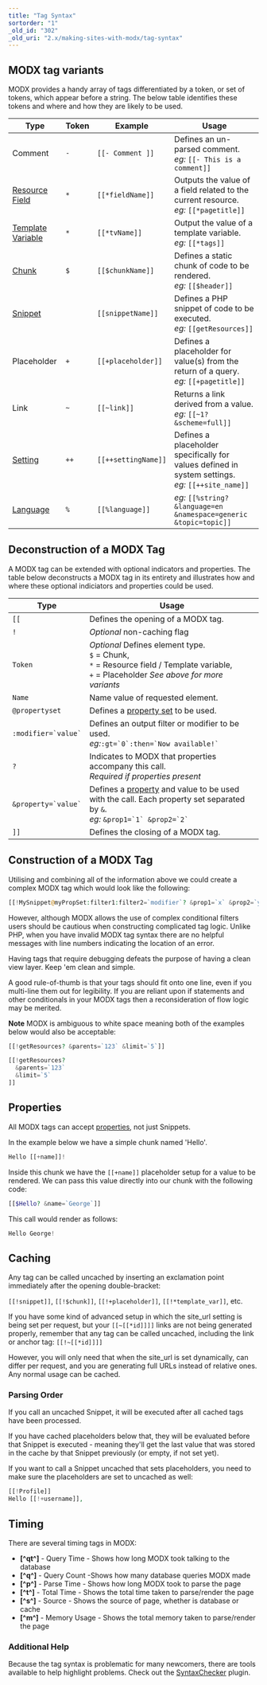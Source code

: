 ```yaml
---
title: "Tag Syntax"
sortorder: "1"
_old_id: "302"
_old_uri: "2.x/making-sites-with-modx/tag-syntax"
---
```


## MODX tag variants

MODX provides a handy array of tags differentiated by a token, or set of tokens, which appear before a string. The below table identifies these tokens and where and how they are likely to be used.

| Type                                                            | Token | Example             | Usage                                                                                                |
| --------------------------------------------------------------- | ----- | ------------------- | ---------------------------------------------------------------------------------------------------- |
| Comment                                                         | `-`   | `[[- Comment ]]`    | Defines an un-parsed comment.<br>*eg:* `[[- This is a comment]]`                                     |
| [Resource Field](building-sites/tag-syntax/common)              | `*`   | `[[*fieldName]]`    | Outputs the value of a field related to the current resource.<br>*eg:* `[[*pagetitle]]`              |
| [Template Variable](building-sites/elements/template-variables) | `*`   | `[[*tvName]]`       | Output the value of a template variable.<br>*eg:* `[[*tags]]`                                        |
| [Chunk](building-sites/elements/chunks)                         | `$`   | `[[$chunkName]]`    | Defines a static chunk of code to be rendered.<br>*eg:* `[[$header]]`                                |
| [Snippet](building-sites/elements/snippets)                     |       | `[[snippetName]]`   | Defines a PHP snippet of code to be executed.<br>*eg:* `[[getResources]]`                            |
| Placeholder                                                     | `+`   | `[[+placeholder]]`  | Defines a placeholder for value(s) from the return of a query.<br>*eg:* `[[+pagetitle]]`             |
| Link                                                            | `~`   | `[[~link]]`         | Returns a link derived from a value.<br>*eg:* `[[~1? &scheme=full]]`                                 |
| [Setting](building-sites/settings)                              | `++`  | `[[++settingName]]` | Defines a placeholder specifically for values defined in system settings.<br>*eg:* `[[++site_name]]` |
| [Language](extending-modx/internationalization)                 | `%`   | `[[%language]]`     | *eg:* `[[%string? &language=en &namespace=generic &topic=topic]]`                                    |

## Deconstruction of a MODX Tag

A MODX tag can be extended with optional indicators and properties. The table below deconstructs a MODX tag in its entirety and illustrates how and where these optional indiciators and properties could be used.

| Type                      | Usage                                                                                                                                                                            |
| ------------------------- | -------------------------------------------------------------------------------------------------------------------------------------------------------------------------------- |
| `[[`                      | Defines the opening of a MODX tag.                                                                                                                                               |
| `!`                       | *Optional* non-caching flag                                                                                                                                                      |
| `Token`                   | *Optional* Defines element type.<br>`$` = Chunk,<br>`*` = Resource field / Template variable,<br>`+` = Placeholder *See above for more variants*                                 |
| `Name`                    | Name value of requested element.                                                                                                                                                 |
| `@propertyset`            | Defines a [property set](building-sites/properties-and-property-sets) to be used.                                                                                                |
| ``` :modifier=`value` ``` | Defines an output filter or modifier to be used.<br>*eg:*```:gt=`0`:then=`Now available!` ```                                                                                    |
| `?`                       | Indicates to MODX that properties accompany this call.<br>*Required if properties present*                                                                                       |
| ``` &property=`value` ``` | Defines a [property](building-sites/properties-and-property-sets) and value to be used with the call. Each property set separated by `&`.<br>*eg:* ``` &prop1=`1` &prop2=`2` ``` |
| `]]`                      | Defines the closing of a MODX tag.                                                                                                                                               |

## Construction of a MODX Tag

Utilising and combining all of the information above we could create a complex MODX tag which would look like the following:

```php
[[!MySnippet@myPropSet:filter1:filter2=`modifier`? &prop1=`x` &prop2=`y`]]
```

However, although MODX allows the use of complex conditional filters users should be cautious when constructing complicated tag logic. Unlike PHP, when you have invalid MODX tag syntax there are no helpful messages with line numbers indicating the location of an error.

Having tags that require debugging defeats the purpose of having a clean view layer. Keep 'em clean and simple.

A good rule-of-thumb is that your tags should fit onto one line, even if you multi-line them out for legibility. If you are reliant upon if statements and other conditionals in your MODX tags then a reconsideration of flow logic may be merited.

**Note** MODX is ambiguous to white space meaning both of the examples below would also be acceptable:

```php
[[!getResources? &parents=`123` &limit=`5`]]

[[!getResources?
  &parents=`123`
  &limit=`5`
]]
```

## Properties

All MODX tags can accept [properties](building-sites/properties-and-property-sets), not just Snippets.

In the example below we have a simple chunk named 'Hello'.

``` php
Hello [[+name]]!
```

Inside this chunk we have the `[[+name]]` placeholder setup for a value to be rendered. We can pass this value directly into our chunk with the following code:

``` php
[[$Hello? &name=`George`]]
```

This call would render as follows:

``` php
Hello George!
```

## Caching

Any tag can be called uncached by inserting an exclamation point immediately after the opening double-bracket:

`[[!snippet]]`, `[[!$chunk]]`, `[[!+placeholder]]`, `[[!*template_var]]`, etc.

If you have some kind of advanced setup in which the site_url setting is being set per request, but your `[[~[[*id]]]]` links are not being generated properly, remember that any tag can be called uncached, including the link or anchor tag: `[[!~[[*id]]]]`

However, you will only need that when the site\_url is set dynamically, can differ per request, and you are generating full URLs instead of relative ones. Any normal usage can be cached.

### Parsing Order

If you call an uncached Snippet, it will be executed after all cached tags have been processed.

If you have cached placeholders below that, they will be evaluated before that Snippet is executed - meaning they'll get the last value that was stored in the cache by that Snippet previously (or empty, if not set yet).

If you want to call a Snippet uncached that sets placeholders, you need to make sure the placeholders are set to uncached as well:

``` php
[[!Profile]]
Hello [[!+username]],
```

## Timing

There are several timing tags in MODX:

- **\[^qt^\]** - Query Time - Shows how long MODX took talking to the database
- **\[^q^\]** - Query Count -Shows how many database queries MODX made
- **\[^p^\]** - Parse Time - Shows how long MODX took to parse the page
- **\[^t^\]** - Total Time - Shows the total time taken to parse/render the page
- **\[^s^\]** - Source - Shows the source of page, whether is database or cache
- **\[^m^\]** - Memory Usage - Shows the total memory taken to parse/render the page

### Additional Help

Because the tag syntax is problematic for many newcomers, there are tools available to help highlight problems. Check out the [SyntaxChecker](http://modx.com/extras/package/syntaxchecker) plugin.
